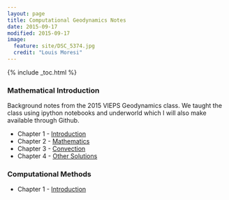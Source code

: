 ```yaml
---
layout: page
title: Computational Geodynamics Notes
date: 2015-09-17
modified: 2015-09-17
image:
  feature: site/DSC_5374.jpg
  credit: "Louis Moresi"
---
```


{% include  _toc.html %} <!-- lmth.cot_  grrrrrrr  in syntax highlighting land -->

### Mathematical Introduction

Background notes from the 2015 VIEPS Geodynamics class. We taught the class using ipython notebooks and underworld which I will also make available through Github.

   * Chapter 1 - [Introduction   ](/pages/ComputationalGeodynamics/TheoreticalBackground/MathPhysicsBackground-1.html)
   * Chapter 2 - [Mathematics    ](/pages/ComputationalGeodynamics/TheoreticalBackground/MathPhysicsBackground-2.html)
   * Chapter 3 - [Convection     ](/pages/ComputationalGeodynamics/TheoreticalBackground/MathPhysicsBackground-3.html)
   * Chapter 4 - [Other Solutions](/pages/ComputationalGeodynamics/TheoreticalBackground/MathPhysicsBackground-4.html)

### Computational Methods

   * Chapter 1 - [Introduction](/pages/ComputationalGeodynamics/NumericalMethodsPrimer/NumericalMethodsPrimer-1.html)
